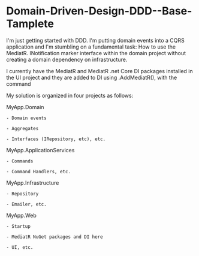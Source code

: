 # Domain-Driven-Design-DDD--Base-Tamplete

I'm just getting started with DDD. 
I'm putting domain events into a CQRS application and I'm stumbling on a fundamental task: How to use the MediatR.
INotification marker interface within the domain project without creating a domain dependency on infrastructure.

I currently have the MediatR and MediatR .net Core DI packages installed in the UI project and they are added to DI using .AddMediatR(), with the command


My solution is organized in four projects as follows:


MyApp.Domain

    - Domain events
    
    - Aggregates
    
    - Interfaces (IRepository, etc), etc.
    
MyApp.ApplicationServices

    - Commands
    
    - Command Handlers, etc.
    
MyApp.Infrastructure

    - Repository
    
    - Emailer, etc.
    
MyApp.Web

    - Startup
    
    - MediatR NuGet packages and DI here
    
    - UI, etc.
